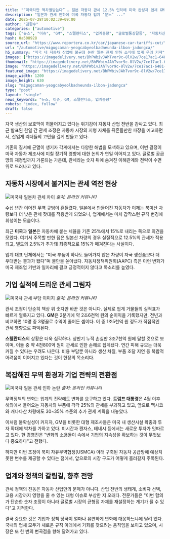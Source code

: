 ```yaml
---
title: "“미국차만 역차별받는다” … 일본 자동차 관세 12.5% 인하에 미국 완성차 업체 GM·스텔란티스 ‘분노’"
description: "일본차 관세 인하에 미국 자동차 업계 ‘분노’ ..."
date: 2025-07-28T10:02:39+09:00
author: "김한수"
categories: ["automotive"]
tags: ["뉴스", "이슈", "GM", "스텔란티스", "업계동향", "글로벌통상갈등", "자동차산업보호주의"]
hash: 0a508928
source_url: "https://www.reportera.co.kr/car/japanese-car-tariffs-cut/"
url: "/automotive/migugcaman-yeogcabyeolbadneunda-ilbon-jadongca/"
h5_summary: "미국 내 자동차 산업에 불균형 논란 일본 관세 인하 소식에 업계 우려 커져"
images: ["https://imagedelivery.net/BhPWbivJAhTvor9c-8lV2w/7ce17ac1-6481-42b4-62b6-b5e4ac0fb600/public", "https://imagedelivery.net/BhPWbivJAhTvor9c-8lV2w/7ebf1b01-827d-4800-60af-26633afaa500/public", "https://imagedelivery.net/BhPWbivJAhTvor9c-8lV2w/e6db1e1b-a3d8-4509-77c4-c2a0c5925100/public", "https://imagedelivery.net/BhPWbivJAhTvor9c-8lV2w/0caa76bd-c0b3-416c-c597-c8b8090d4100/public"]
thumbnail: "https://imagedelivery.net/BhPWbivJAhTvor9c-8lV2w/7ce17ac1-6481-42b4-62b6-b5e4ac0fb600/public"
image: "https://imagedelivery.net/BhPWbivJAhTvor9c-8lV2w/7ce17ac1-6481-42b4-62b6-b5e4ac0fb600/public"
featured_image: "https://imagedelivery.net/BhPWbivJAhTvor9c-8lV2w/7ce17ac1-6481-42b4-62b6-b5e4ac0fb600/public"
image_width: 1200
image_height: 630
slug: "migugcaman-yeogcabyeolbadneunda-ilbon-jadongca"
type: "post"
layout: "single"
news_keywords: "뉴스, 이슈, GM, 스텔란티스, 업계동향"
robots: "index, follow"
draft: false
---
```


자국 생산의 보호막이 허물어지고 있다는 위기감이 자동차 산업 전반을 감싸고 있다. 최근 발표된 한일 간 관세 조정은 자동차 시장의 지형 자체를 뒤흔들만한 파장을 예고하면서, 산업계 리더들의 고민을 깊게 만들고 있다.

기존의 질서에 균열이 생기자 각계에서는 다양한 해법을 모색하고 있으며, 이번 결정이 미국 자동차 제조사에 미칠 장기적 영향에 대한 논의가 연일 이어지고 있다. 글로벌 공급망의 재정립까지 거론되는 가운데, 관세라는 숫자 뒤에 숨겨진 이해관계와 전략이 수면 위로 드러나고 있다.

## 자동차 시장에서 불거지는 관세 역전 현상

![미국차 일본차 관세 차이](https://imagedelivery.net/BhPWbivJAhTvor9c-8lV2w/0caa76bd-c0b3-416c-c597-c8b8090d4100/public)
*출처: 온라인 커뮤니티*


수십 년간 이어진 무역 규범이 흔들렸다. 일본에서 만들어진 자동차가 이제는 북미산 차량보다 더 낮은 관세 잣대를 적용받게 되었으니, 업계에서는 마치 갑작스런 규칙 변경에 휘청이는 모습이다.

최근 **미국**과 **일본**은 자동차에 붙는 세율을 기존 25%에서 15%로 내리는 쪽으로 의견을 모았다. 여기서 주목할 만한 점은 일본산 차량의 경우 실질적으로 12.5%의 관세가 적용되고, 별도의 2.5%가 추가돼 최종적으로 15%가 매겨진다는 사실이다.

업계 대표 단체에서는 "미국 부품이 하나도 들어가지 않은 차량이 자국 생산품보다 더 우대받는 결과가 됐다"며 불만을 쏟아냈다. 자동차정책위원회(AAPC) 측은 이런 변화가 미국 제조업 기반과 일자리에 결코 긍정적이지 않다고 목소리를 높였다.

## 기업 실적에 드리운 관세 그림자

![미국차 관세 부담 이미지](https://imagedelivery.net/BhPWbivJAhTvor9c-8lV2w/7ebf1b01-827d-4800-60af-26633afaa500/public)
*출처: 온라인 커뮤니티*


관세 조정이 단순히 책상 위 숫자만 바꾼 것은 아니다. 실제로 업계 거물들의 실적표가 빠르게 얼룩지고 있다. **GM**은 2분기에 약 2조6천억 원의 순이익을 기록했지만, 전년과 비교하면 10명 중 3명꼴로 수익이 줄어든 셈이다. 이 중 1조5천억 원 정도가 직접적인 관세 영향으로 파악된다.

**스텔란티스**의 상황은 더욱 심각하다. 상반기 누적 손실만 3조7천억 원에 달할 것으로 보이며, 이들 중 약 4천800억 원이 관세로 인한 손해로 집계됐다. 연간 피해 규모는 더욱 커질 수 있다는 우려도 나온다. 비용 부담뿐 아니라 생산 차질, 부품 조달 지연 등 복합적 어려움이 이어지고 있다는 것이 현장의 목소리다.

## 복잡해진 무역 환경과 기업 전략의 전환점

![미국차 일본 관세 인하 논란](https://imagedelivery.net/BhPWbivJAhTvor9c-8lV2w/e6db1e1b-a3d8-4509-77c4-c2a0c5925100/public)
*출처: 온라인 커뮤니티*


무역정책의 변화는 업계의 전략에도 변화를 요구하고 있다. **트럼프 대통령**은 4월 이후 해외에서 들어오는 자동차와 부품에 각각 25%의 관세를 부과하고 있고, 앞으로 멕시코와 캐나다산 차량에도 30~35% 수준의 추가 관세 계획을 내놓았다.

이처럼 불확실성이 커지자, GM을 비롯한 대형 제조사들은 미국 내 생산시설 확충과 투자 확대에 박차를 가하고 있다. 미시간과 캔자스, 테네시 등에서는 새로운 투자가 잇따르고 있다. 한 경영진은 "변화의 소용돌이 속에서 기업의 지속성을 확보하는 것이 무엇보다 중요하다"고 전했다.

하지만 이번 조정이 북미 자유무역협정(USMCA) 아래 구축된 자동차 공급망에 예상치 못한 변수를 제공할 수 있다는 점에서, 앞으로의 시장 구도가 어떻게 흘러갈지 주목된다.

## 업계와 정책의 갈림길, 향후 전망

관세 정책의 진동은 자동차 산업만의 문제가 아니다. 산업 전반의 생태계, 소비자 선택, 고용 시장까지 영향을 줄 수 있는 대형 이슈로 부상한 지 오래다. 전문가들은 "이번 합의가 단순한 숫자 조정이 아니라 글로벌 시장의 균형점 자체를 재설정하는 계기가 될 수 있다"고 지적한다.

결국 중요한 것은 기업과 정책 당국이 얼마나 유연하게 변화에 대응하느냐에 달려 있다. 국내외 업체 모두가 새로운 규칙 아래에서 기회를 찾으려는 움직임을 보이고 있으며, 시장은 또 한 번의 변곡점을 향해 달려가고 있다.
